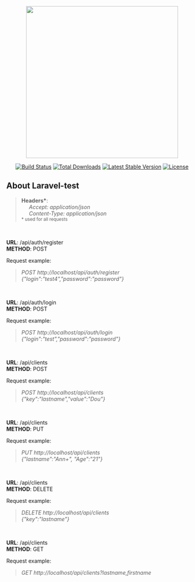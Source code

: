 <p align="center"><a href="https://laravel.com" target="_blank"><img src="https://raw.githubusercontent.com/laravel/art/master/logo-lockup/5%20SVG/2%20CMYK/1%20Full%20Color/laravel-logolockup-cmyk-red.svg" width="400"></a></p>

<p align="center">
<a href="https://travis-ci.org/laravel/framework"><img src="https://travis-ci.org/laravel/framework.svg" alt="Build Status"></a>
<a href="https://packagist.org/packages/laravel/framework"><img src="https://img.shields.io/packagist/dt/laravel/framework" alt="Total Downloads"></a>
<a href="https://packagist.org/packages/laravel/framework"><img src="https://img.shields.io/packagist/v/laravel/framework" alt="Latest Stable Version"></a>
<a href="https://packagist.org/packages/laravel/framework"><img src="https://img.shields.io/packagist/l/laravel/framework" alt="License"></a>
</p>

## About Laravel-test
<blockquote>
<b>Headers*</b>: <br>
&nbsp&nbsp&nbsp&nbsp&nbsp<i>Accept: application/json</i><br>
&nbsp&nbsp&nbsp&nbsp&nbsp<i>Content-Type: application/json</i><br>
<small>* used for all requests</small>
</blockquote>
<br>

<p>
<b>URL</b>: /api/auth/register <br>
<b>METHOD</b>: POST
</p>

Request example:
<blockquote>
<i>POST http://localhost/api/auth/register</i>
<br>
<i>{"login":"test4","password":"password"}</i><br>
</blockquote>


<br>
<p>
<b>URL</b>: /api/auth/login <br>
<b>METHOD</b>: POST
</p>

Request example:
<blockquote>
<i>POST http://localhost/api/auth/login</i>
<br>
<i>{"login":"test","password":"password"}</i>
<br>
</blockquote>



<br>
<p>
<b>URL</b>: /api/clients <br>
<b>METHOD</b>: POST
</p>

Request example:
<blockquote>
<i>POST http://localhost/api/clients</i>
<br>
<i>{"key":"lastname","value":"Dou"}</i>
<br>
</blockquote>


<br>
<p>
<b>URL</b>: /api/clients <br>
<b>METHOD</b>: PUT
</p>

Request example:

<blockquote>
<i>PUT http://localhost/api/clients</i>
<br>
<i>{"lastname":"Ann+", "Age":"21"}</i>
<br>
</blockquote>



<br>
<p>
<b>URL</b>: /api/clients <br>
<b>METHOD</b>: DELETE
</p>

Request example:
<blockquote>
<i>DELETE http://localhost/api/clients</i>
<br>
<i>{"key":"lastname"}</i>
<br>
</blockquote>



<br>
<p>
<b>URL</b>: /api/clients <br>
<b>METHOD</b>: GET
</p>

Request example:
<blockquote>
<i>GET http://localhost/api/clients?lastname,firstname</i>
</blockquote>
